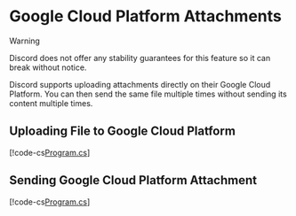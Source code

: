 # Google Cloud Platform Attachments

> [!WARNING]
> Discord does not offer any stability guarantees for this feature so it can break without notice.

Discord supports uploading attachments directly on their Google Cloud Platform. You can then send the same file multiple times without sending its content multiple times.

## Uploading File to Google Cloud Platform

[!code-cs[Program.cs](GoogleCloudPlatformAttachments/Uploading/Program.cs)]

## Sending Google Cloud Platform Attachment

[!code-cs[Program.cs](GoogleCloudPlatformAttachments/Sending/Program.cs)]
